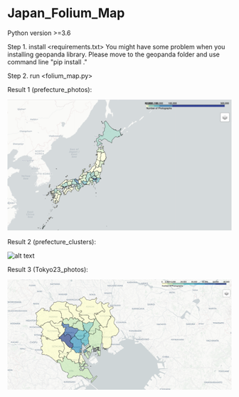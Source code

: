 # Japan_Folium_Map
Python version >=3.6

Step 1. install <requirements.txt>
You might have some problem when you installing geopanda library.
Please move to the geopanda folder and use command line "pip install ."

Step 2. run <folium_map.py>


Result 1 (prefecture_photos):

![alt text](https://github.com/Shiu-Lin/Japan_Folium_Map/blob/master/image/prefecture_photos.png)

Result 2 (prefecture_clusters):

![alt text](https://github.com/Shiu-Lin/Japan_Folium_Map/blob/master/image/prefecture_clusters.png)

Result 3 (Tokyo23_photos):

![alt text](https://github.com/Shiu-Lin/Japan_Folium_Map/blob/master/image/Tokyo23_photos.png)
